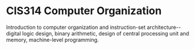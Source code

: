 # CIS314 Computer Organization
Introduction to computer organization and instruction-set architecture--digital logic design, 
binary arithmetic, design of central processing unit and memory, machine-level programming.
